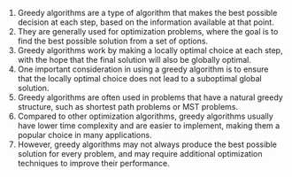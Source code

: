 


1. Greedy algorithms are a type of algorithm that makes the best possible decision at each step, based on the information available at that point.
2. They are generally used for optimization problems, where the goal is to find the best possible solution from a set of options.
3. Greedy algorithms work by making a locally optimal choice at each step, with the hope that the final solution will also be globally optimal.
4. One important consideration in using a greedy algorithm is to ensure that the locally optimal choice does not lead to a suboptimal global solution.
5. Greedy algorithms are often used in problems that have a natural greedy structure, such as shortest path problems or MST problems.
6. Compared to other optimization algorithms, greedy algorithms usually have lower time complexity and are easier to implement, making them a popular choice in many applications.
7. However, greedy algorithms may not always produce the best possible solution for every problem, and may require additional optimization techniques to improve their performance.